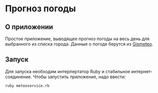 # Прогноз погоды

## О приложении

Простое приложение, выводящее прогноз погоды на весь день для выбранного из списка города. Данные о погоде берутся из [Gismeteo](https://www.gismeteo.ru/).

## Запуск

Для запуска необходим интерпертатор Ruby и стабильное интернет-соединение. Чтобы запустить приложение, надо ввести:
```
ruby meteoservice.rb
```
